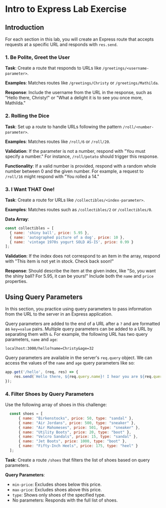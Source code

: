 <h1>
  <span class="headline">Intro to Express Lab</span>
  <span class="subhead">Exercise</span>
</h1>

## Introduction

For each section in this lab, you will create an Express route that accepts requests at a specific URL and responds with `res.send`.

### 1. Be Polite, Greet the User 

**Task**: Create a route that responds to URLs like `/greetings/<username-parameter>`.

**Examples**: Matches routes like `/greetings/Christy` or `/greetings/Mathilda`.

**Response**: Include the username from the URL in the response, such as "Hello there, Christy!" or "What a delight it is to see you once more, Mathilda."

### 2. Rolling the Dice

**Task**: Set up a route to handle URLs following the pattern `/roll/<number-parameter>`.

**Examples**: Matches routes like `/roll/6` or `/roll/20`.

**Validation**: If the parameter is not a number, respond with "You must specify a number." For instance, `/roll/potato` should trigger this response.

**Functionality**: If a valid number is provided, respond with a random whole number between 0 and the given number. For example, a request to `/roll/16` might respond with "You rolled a 14."

### 3. I Want THAT One!

**Task**: Create a route for URLs like `/collectibles/<index-parameter>`.

**Examples**: Matches routes such as `/collectibles/2` or `/collectibles/0`.

**Data Array**:

  ```javascript
  const collectibles = [
    { name: 'shiny ball', price: 5.95 },
    { name: 'autographed picture of a dog', price: 10 },
    { name: 'vintage 1970s yogurt SOLD AS-IS', price: 0.99 }
  ];
  ```
**Validation**: If the index does not correspond to an item in the array, respond with "This item is not yet in stock. Check back soon!"

**Response**: Should describe the item at the given index, like "So, you want the shiny ball? For 5.95, it can be yours!" Include both the `name` and `price` properties.

## Using Query Parameters

In this section, you practice using query parameters to pass information from the URL to the server in an Express application.

Query parameters are added to the end of a URL after a `?` and are formatted as `key=value` pairs. Multiple query parameters can be added to a URL by separating them with `&`. For example, the following URL has two query parameters, `name` and `age`:

`localhost:3000/hello?name=Christy&age=32`

Query parameters are available in the server's `req.query` object. We can access the values of the `name` and `age` query parameters like so:

```js
app.get('/hello', (req, res) => {
    res.send(`Hello there, ${req.query.name}! I hear you are ${req.query.age} years old!`);
});
```

### 4. Filter Shoes by Query Parameters

Use the following array of shoes in this challenge:


```js
  const shoes = [
      { name: "Birkenstocks", price: 50, type: "sandal" },
      { name: "Air Jordans", price: 500, type: "sneaker" },
      { name: "Air Mahomeses", price: 501, type: "sneaker" },
      { name: "Utility Boots", price: 20, type: "boot" },
      { name: "Velcro Sandals", price: 15, type: "sandal" },
      { name: "Jet Boots", price: 1000, type: "boot" },
      { name: "Fifty-Inch Heels", price: 175, type: "heel" }
  ];
```

**Task**: Create a route `/shoes` that filters the list of shoes based on query parameters.

**Query Parameters**:
  - `min-price`: Excludes shoes below this price.
  - `max-price`: Excludes shoes above this price.
  - `type`: Shows only shoes of the specified type.
  - No parameters: Responds with the full list of shoes.

